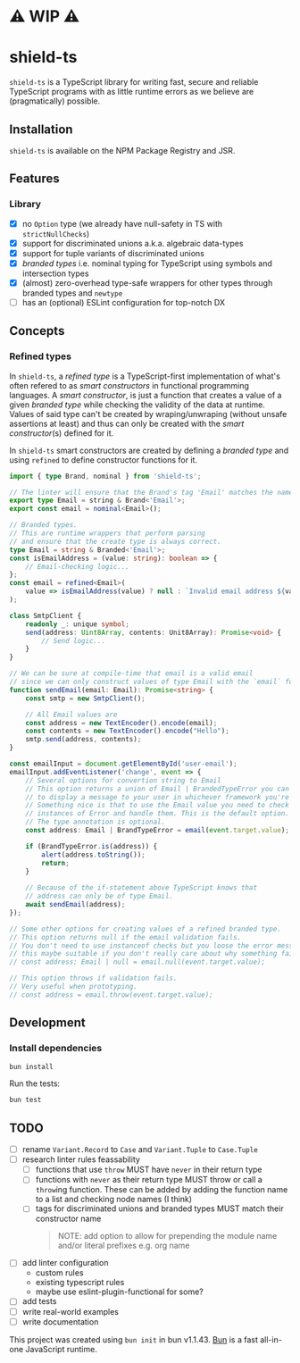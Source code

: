 # :warning: WIP :warning:
# shield-ts
`shield-ts` is a TypeScript library for writing fast, secure and reliable TypeScript programs with as little runtime errors as we believe are (pragmatically) possible.

## Installation
`shield-ts` is available on the NPM Package Registry and JSR.

## Features
### Library
- [X] no `Option` type (we already have null-safety in TS with `strictNullChecks`)
- [X] support for discriminated unions a.k.a. algebraic data-types
- [X] support for tuple variants of discriminated unions
- [X] _branded types_ i.e. nominal typing for TypeScript using symbols and intersection types
- [X] (almost) zero-overhead type-safe wrappers for other types through branded types and `newtype` 
- [ ] has an (optional) ESLint configuration for top-notch DX

## Concepts
### Refined types
In `shield-ts`, a _refined type_ is a TypeScript-first implementation of what's often refered to as _smart constructors_ in functional programming languages. A _smart constructor_, is just a function that creates a value of a given _branded type_ while checking the validity of the data at runtime. Values of said type can't be created by wraping/unwraping (without unsafe assertions at least) and thus can only be created with the _smart constructor_(s) defined for it.

In `shield-ts` smart constructors are created by defining a _branded type_ and using `refined` to define constructor functions for it.

```typescript
import { type Brand, nominal } from 'shield-ts';

// The linter will ensure that the Brand's tag 'Email' matches the name of the type definition
export type Email = string & Brand<'Email'>;
export const email = nominal<Email>();

// Branded types.
// This are runtime wrappers that perform parsing
// and ensure that the create type is always correct.
type Email = string & Branded<'Email'>;
const isEmailAddress = (value: string): boolean => {
    // Email-checking logic...
};
const email = refined<Email>(
    value => isEmailAddress(value) ? null : `Invalid email address ${value}`
);

class SmtpClient {
    readonly _: unique symbol;
    send(address: Uint8Array, contents: Unit8Array): Promise<void> {
        // Send logic...
    }
}

// We can be sure at compile-time that email is a valid email
// since we can only construct values of type Email with the `email` function.
function sendEmail(email: Email): Promise<string> {
    const smtp = new SmtpClient();

    // All Email values are 
    const address = new TextEncoder().encode(email);
    const contents = new TextEncoder().encode("Hello");
    smtp.send(address, contents);
}

const emailInput = document.getElementById('user-email');
emailInput.addEventListener('change', event => {
    // Several options for convertion string to Email
    // This option returns a union of Email | BrandedTypeError you can use
    // to display a message to your user in whichever framework you're using
    // Something nice is that to use the Email value you need to check for
    // instances of Error and handle them. This is the default option.
    // The type annotation is optional.
    const address: Email | BrandTypeError = email(event.target.value);

    if (BrandTypeError.is(address)) {
        alert(address.toString());
        return;
    }
    
    // Because of the if-statement above TypeScript knows that
    // address can only be of type Email.
    await sendEmail(address);
});

// Some other options for creating values of a refined branded type.
// This option returns null if the email validation fails.
// You don't need to use instanceof checks but you loose the error message.
// this maybe suitable if you don't really care about why something failed.
// const address: Email | null = email.null(event.target.value);

// This option throws if validation fails.
// Very useful when prototyping.
// const address = email.throw(event.target.value);
```

## Development

### Install dependencies
```bash
bun install
```

Run the tests:
```bash
bun test
```

## TODO
- [ ] rename `Variant.Record` to `Case` and `Variant.Tuple` to `Case.Tuple`
- [ ] research linter rules feassability
    - [ ] functions that use `throw` MUST have `never` in their return type
    - [ ] functions with `never` as their return type MUST throw or call a `throw`ing function. These can be added by adding the function name to a list and checking node names (I think)
    - [ ] tags for discriminated unions and branded types MUST match their constructor name
        > NOTE: add option to allow for prepending the module name and/or literal prefixes e.g. org name
- [ ] add linter configuration
    - custom rules
    - existing typescript rules
    - maybe use eslint-plugin-functional for some?
- [ ] add tests
- [ ] write real-world examples
- [ ] write documentation

This project was created using `bun init` in bun v1.1.43. [Bun](https://bun.sh) is a fast all-in-one JavaScript runtime.